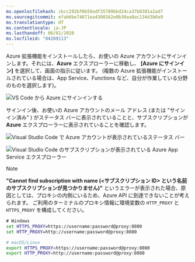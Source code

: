 ```yaml
---
ms.openlocfilehash: cbcc292bf0b59adf35789bbd24ca37b0301a2ad7
ms.sourcegitcommit: efab6be74671ea4300162e0b30aa8ac134d3b0a9
ms.translationtype: HT
ms.contentlocale: ja-JP
ms.lasthandoff: 06/01/2020
ms.locfileid: "84269113"
---
```

Azure 拡張機能をインストールしたら、お使いの Azure アカウントにサインインします。それには、**Azure** エクスプローラーに移動し、 **[Azure にサインイン]** を選択して、画面の指示に従います。 (複数の Azure 拡張機能がインストールされている場合は、App Service、Functions など、自分が作業している分野のものを選択します)。

![VS Code から Azure にサインインする](../media/deploy-azure/sign-in-to-azure-through-visual-studio-code.png)

サインイン後、お使いの Azure アカウントのメール アドレス (または "サインイン済み" ) がステータス バーに表示されていることと、サブスクリプションが **Azure** エクスプローラーに表示されていることを確認します。

![Visual Studio Code で Azure アカウントが表示されているステータス バー](../media/deploy-azure/azure-account-status-bar-in-visual-studio-code.png)

![Visual Studio Code のサブスクリプションが表示されている Azure App Service エクスプローラー](../media/deploy-azure/view-azure-subscription-in-visual-studio-code-app-service-explorer.png)

> [!NOTE]
> **"Cannot find subscription with name <subscription ID> (<サブスクリプション ID> という名前のサブスクリプションが見つかりません)"** というエラーが表示された場合、原因としては、プロキシの内側にいるため、Azure API に到達できないことが考えられます。 ご利用のターミナルのプロキシ情報に環境変数の `HTTP_PROXY` と `HTTPS_PROXY` を構成してください。
>
> ```cmd
> # Windows
> set HTTPS_PROXY=https://username:password@proxy:8080
> set HTTP_PROXY=http://username:password@proxy:8080
> ```
>
> ```bash
> # macOS/Linux
> export HTTPS_PROXY=https://username:password@proxy:8080
> export HTTP_PROXY=http://username:password@proxy:8080
> ```
